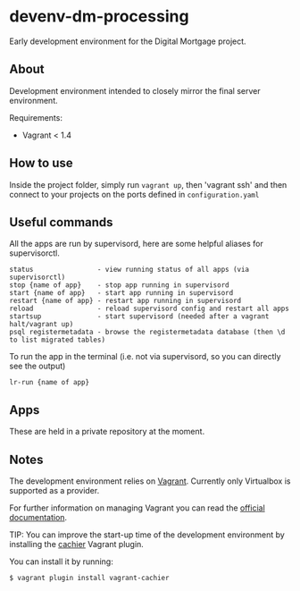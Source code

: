 devenv-dm-processing
===============

Early development environment for the Digital Mortgage project.

## About

Development environment intended to closely mirror the final server environment.

Requirements:
 - Vagrant < 1.4


## How to use

Inside the project folder, simply run `vagrant up`, then 'vagrant ssh' and then connect to your projects on the ports defined in `configuration.yaml`


## Useful commands

All the apps are run by supervisord, here are some helpful aliases for supervisorctl.
```
status                - view running status of all apps (via supervisorctl)
stop {name of app}    - stop app running in supervisord
start {name of app}   - start app running in supervisord
restart {name of app} - restart app running in supervisord
reload                - reload supervisord config and restart all apps
startsup              - start supervisord (needed after a vagrant halt/vagrant up)
psql registermetadata - browse the registermetadata database (then \d to list migrated tables)
```

To run the app in the terminal (i.e. not via supervisord, so you can directly see the output)
```
lr-run {name of app}
```


## Apps

These are held in a private repository at the moment.


## Notes
The development environment relies on [Vagrant](https://www.vagrantup.com/).
Currently only Virtualbox is supported as a provider.

For further information on managing Vagrant you can read the [official documentation](https://docs.vagrantup.com/v2/).

TIP: You can improve the start-up time of the development environment by installing the [cachier](https://github.com/fgrehm/vagrant-cachier) Vagrant plugin.

You can install it by running:
```bash
$ vagrant plugin install vagrant-cachier
```




